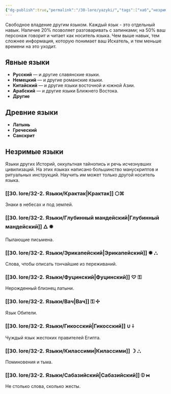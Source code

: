 ```yaml
---
{"dg-publish":true,"permalink":"/30-lore/yazyki/","tags":["хаб","незримое"]}
---
```


Свободное владение другим языком. Каждый язык - это отдельный навык. Наличие 20% позволяет разговаривать с запинками; на 50% ваш персонаж говорит и читает как носитель языка. Чем выше навык, тем сложнее информация, которую понимает ваш Искатель, и тем меньше времени на это уходит. 

## Явные языки
* **Русский** — и другие славянские языки.  
* **Немецкий** — и другие романские языки.  
* **Китайский** — и другие языки восточной и южной Азии.   
* **Арабский** — и другие языки Ближнего Востока.   
* **Другие**
## Древние языки
* **Латынь**  
* **Греческий**  
* **Санскрит**
## Незримые языки
Языки других Историй, оккультная тайнопись и речь исчезнувших цивилизаций. На этих языках написано большинство манускриптов и ритуальных инструкций. Научить им может только другой носитель языка. 
### [[30. lore/32-2. Языки/Крактак\|Крактак]] ⬡⌘
Знаки в небесах и под землей.
### [[30. lore/32-2. Языки/Глубинный мандейский\|Глубинный мандейский]] 🜂 ✹
Пылающие письмена.
### [[30. lore/32-2. Языки/Эрикапейский\|Эрикапейский]] ✹ ⛬ 
Слова, чтобы описать тончайшие из переживаний.
### [[30. lore/32-2. Языки/Фуцинский\|Фуцинский]] ♡ ⚿ 
Нерожденный близнец латыни.
### [[30. lore/32-2. Языки/Вач\|Вач]] ⚿ ✣ 
Язык Обители. 
### [[30. lore/32-2. Языки/Гикосский\|Гикосский]] ∪ ⸸
Чуждый язык жестоких правителей Египта. 
### [[30. lore/32-2. Языки/Килассими\|Килассими]] ☽ ⛬ 
Поминовения и тьма.
### [[30. lore/32-2. Языки/Сабазийский\|Сабазийский]] ⦶ ⋈
Не столько слова, сколько жесты.

